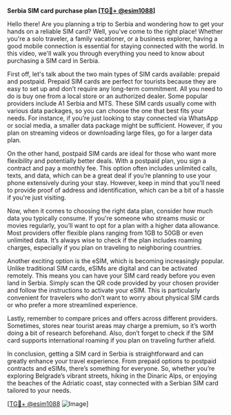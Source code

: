 **Serbia SIM card purchase plan [[TG💪+ @esim1088](https://t.me/s/esim1088)]**

Hello there! Are you planning a trip to Serbia and wondering how to get your hands on a reliable SIM card? Well, you've come to the right place! Whether you're a solo traveler, a family vacationer, or a business explorer, having a good mobile connection is essential for staying connected with the world. In this video, we'll walk you through everything you need to know about purchasing a SIM card in Serbia.

First off, let's talk about the two main types of SIM cards available: prepaid and postpaid. Prepaid SIM cards are perfect for tourists because they are easy to set up and don’t require any long-term commitment. All you need to do is buy one from a local store or an authorized dealer. Some popular providers include A1 Serbia and MTS. These SIM cards usually come with various data packages, so you can choose the one that best fits your needs. For instance, if you’re just looking to stay connected via WhatsApp or social media, a smaller data package might be sufficient. However, if you plan on streaming videos or downloading large files, go for a larger data plan.

On the other hand, postpaid SIM cards are ideal for those who want more flexibility and potentially better deals. With a postpaid plan, you sign a contract and pay a monthly fee. This option often includes unlimited calls, texts, and data, which can be a great deal if you’re planning to use your phone extensively during your stay. However, keep in mind that you’ll need to provide proof of address and identification, which can be a bit of a hassle if you're just visiting.

Now, when it comes to choosing the right data plan, consider how much data you typically consume. If you're someone who streams music or movies regularly, you’ll want to opt for a plan with a higher data allowance. Most providers offer flexible plans ranging from 1GB to 50GB or even unlimited data. It’s always wise to check if the plan includes roaming charges, especially if you plan on traveling to neighboring countries.

Another exciting option is the eSIM, which is becoming increasingly popular. Unlike traditional SIM cards, eSIMs are digital and can be activated remotely. This means you can have your SIM card ready before you even land in Serbia. Simply scan the QR code provided by your chosen provider and follow the instructions to activate your eSIM. This is particularly convenient for travelers who don’t want to worry about physical SIM cards or who prefer a more streamlined experience.

Lastly, remember to compare prices and offers across different providers. Sometimes, stores near tourist areas may charge a premium, so it’s worth doing a bit of research beforehand. Also, don’t forget to check if the SIM card supports international roaming if you plan on traveling further afield.

In conclusion, getting a SIM card in Serbia is straightforward and can greatly enhance your travel experience. From prepaid options to postpaid contracts and eSIMs, there’s something for everyone. So, whether you’re exploring Belgrade’s vibrant streets, hiking in the Dinaric Alps, or enjoying the beaches of the Adriatic coast, stay connected with a Serbian SIM card tailored to your needs.

[[TG💪+ @esim1088](https://t.me/s/esim1088) ![Image](https://i.postimg.cc/Y0z9fWf4/image.png)]